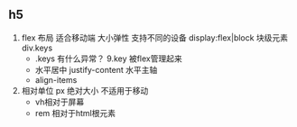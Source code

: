 ## h5
1. flex  布局 适合移动端 大小弹性 支持不同的设备
   display:flex|block
   块级元素 div.keys
   - .keys 有什么异常？
   9.key 被flex管理起来
   - 水平居中 justify-content 水平主轴
   - align-items
2. 相对单位
   px 绝对大小 不适用于移动
   - vh相对于屏幕
   - rem 相对于html根元素
   